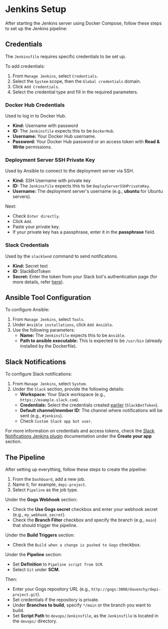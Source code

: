 # Jenkins Setup

After starting the Jenkins server using Docker Compose, follow these steps to set up the Jenkins pipeline:

## Credentials

The `Jenkinsfile` requires specific credentials to be set up.

To add credentials:

1. From `Manage Jenkins`, select `Credentials`.
2. Select the `System` scope, then the `Global credentials` domain.
3. Click `Add Credentials`.
4. Select the credential type and fill in the required parameters.

### Docker Hub Credentials

Used to log in to Docker Hub.

- **Kind:** Username with password
- **ID:** The `Jenkinsfile` expects this to be `DockerHub`.
- **Username:** Your Docker Hub username.
- **Password:** Your Docker Hub password or an access token with **Read & Write** permissions.

### Deployment Server SSH Private Key

Used by Ansible to connect to the deployment server via SSH.

- **Kind:** SSH Username with private key
- **ID:** The `Jenkinsfile` expects this to be `DeployServerSSHPrivateKey`.
- **Username:** The deployment server's username (e.g., **ubuntu** for Ubuntu servers).

Next:

- Check `Enter directly`.
- Click `Add`.
- Paste your private key.
- If your private key has a passphrase, enter it in the **passphrase** field.

### Slack Credentials

Used by the `slackSend` command to send notifications.

- **Kind:** Secret text
- **ID:** SlackBotToken
- **Secret:** Enter the token from your Slack bot's authentication page (for more details, refer [here](#slack-notifications)).

## Ansible Tool Configuration

To configure Ansible:

1. From `Manage Jenkins`, select `Tools`.
2. Under `Ansible installations`, click `Add Ansible`.
3. Use the following parameters:
   - **Name:** The `Jenkinsfile` expects this to be `Ansible`.
   - **Path to ansible executable:** This is expected to be `/usr/bin` (already installed by the Dockerfile).

## Slack Notifications

To configure Slack notifications:

1. From `Manage Jenkins`, select `System`.
2. Under the `Slack` section, provide the following details:
   - **Workspace:** Your Slack workspace (e.g., `https://example.slack.com`).
   - **Credentials:** Select the credentials created [earlier](#slack-credentials) (`SlackBotToken`).
   - **Default channel/member ID:** The channel where notifications will be sent (e.g., `#jenkins`).
   - Check `Custom Slack app bot user`.

For more information on credentials and access tokens, check the [Slack Notifications Jenkins plugin](https://github.com/jenkinsci/slack-plugin) documentation under the **Create your app** section.

## The Pipeline

After setting up everything, follow these steps to create the pipeline:

1. From the `Dashboard`, add a new job.
2. Name it, for example, `depi-project`.
3. Select `Pipeline` as the job type.

Under the **Gogs Webhook** section:

- Check the **Use Gogs secret** checkbox and enter your webhook secret (e.g., `my_webhook_secret`).
- Check the **Branch Filter** checkbox and specify the branch (e.g., `main`) that should trigger the pipeline.

Under the **Build Triggers** section:

- Check the `Build when a change is pushed to Gogs` checkbox.

Under the **Pipeline** section:

- Set **Definition** to `Pipeline script from SCM`.
- Select `Git` under **SCM**.

Then:

- Enter your Gogs repository URL (e.g., `http://gogs:3000/davenchy/depi-project.git`).
- Set credentials if the repository is private.
- Under **Branches to build**, specify `*/main` or the branch you want to build.
- Set **Script Path** to `devops/Jenkinsfile`, as the `Jenkinsfile` is located in the `devops/` directory.
